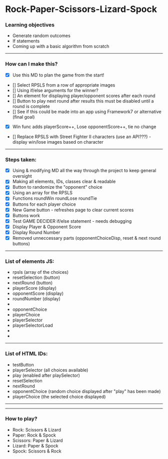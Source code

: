 # Rock-Paper-Scissors-Lizard-Spock

### Learning objectives
- Generate random outcomes
- If statements
- Coming up with a basic algorithm from scratch


_________________________
### How can I make this?
- [X] Use this MD to plan the game from the start!
- [] Select RPSLS from a row of appropriate images
- [] Using if/else arguments for the winner?
- [] An element for displaying player/opponent scores after each round
- [] Button to play next round after results
    this must be disabled until a round is complete
- [] See if this could be made into an app using Framework7 or alternative (final goal)
- [X] Win func adds playerScore++, Lose opponentScore++, tie no change
- [] Replace RPSLS with Street Fighter II characters (use an API???) - display win/lose images based on character
_________________________
### Steps taken:
- [X] Using & modifying MD all the way through the project to keep general oversight
- [X] Making all elements, IDs, classes clear & readable
- [X] Button to randomize the "opponent" choice
- [X] Using an array for the RPSLS
- [X] Functions roundWin roundLose roundTie
- [X] Buttons for each player choice
- [X] New Game button - refreshes page to clear current scores
- [X] Buttons work
- [X] Test GAME DECIDER if/else statement - needs debugging
- [X] Display Player & Opponent Score
- [X] Display Round Number
- [X] Removed unneccessary parts (opponentChoiceDisp, reset & next round buttons)
_________________________
### List of elements JS:
- rpsls (array of the choices)
- resetSelection (button)
- nextRound (button)
- playerScore (display)
- opponentScore (display)
- roundNumber (display)
- 
- opponentChoice
- playerChoice
- playerSelector
- playerSelectorLoad
- 
- 
_________________________
### List of HTML IDs:
- testButton
- playerSelector (all choices available)
- play (enabled after playSelector)
- resetSelection
- nextRound
- opponentChoice (random choice displayed after "play" has been made)
- playerChoice (the selected choice displayed)
_________________________
_________________________

### How to play?

- Rock: Scissors & Lizard
- Paper: Rock & Spock
- Scissors: Paper & Lizard
- Lizard: Paper & Spock
- Spock: Scissors & Rock